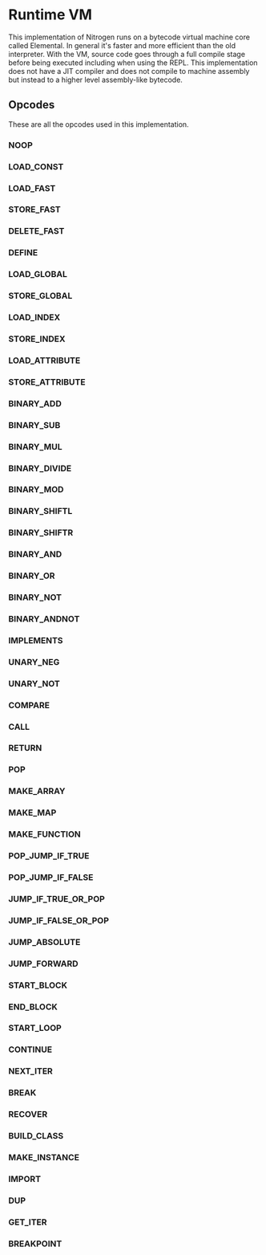 # Runtime VM

This implementation of Nitrogen runs on a bytecode virtual machine core called
Elemental. In general it's faster and more efficient than the old interpreter.
With the VM, source code goes through a full compile stage before being executed
including when using the REPL. This implementation does not have a JIT compiler
and does not compile to machine assembly but instead to a higher level
assembly-like bytecode.

## Opcodes

These are all the opcodes used in this implementation.

### NOOP

### LOAD_CONST

### LOAD_FAST

### STORE_FAST

### DELETE_FAST

### DEFINE

### LOAD_GLOBAL

### STORE_GLOBAL

### LOAD_INDEX

### STORE_INDEX

### LOAD_ATTRIBUTE

### STORE_ATTRIBUTE

### BINARY_ADD

### BINARY_SUB

### BINARY_MUL

### BINARY_DIVIDE

### BINARY_MOD

### BINARY_SHIFTL

### BINARY_SHIFTR

### BINARY_AND

### BINARY_OR

### BINARY_NOT

### BINARY_ANDNOT

### IMPLEMENTS

### UNARY_NEG

### UNARY_NOT

### COMPARE

### CALL

### RETURN

### POP

### MAKE_ARRAY

### MAKE_MAP

### MAKE_FUNCTION

### POP_JUMP_IF_TRUE

### POP_JUMP_IF_FALSE

### JUMP_IF_TRUE_OR_POP

### JUMP_IF_FALSE_OR_POP

### JUMP_ABSOLUTE

### JUMP_FORWARD

### START_BLOCK

### END_BLOCK

### START_LOOP

### CONTINUE

### NEXT_ITER

### BREAK

### RECOVER

### BUILD_CLASS

### MAKE_INSTANCE

### IMPORT

### DUP

### GET_ITER

### BREAKPOINT
